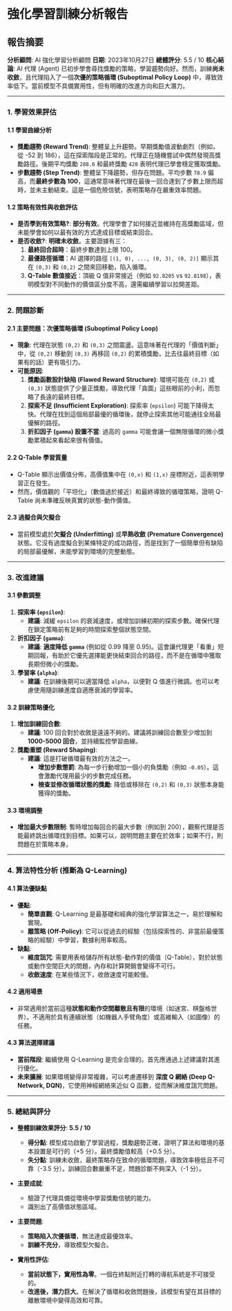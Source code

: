 # 強化學習訓練分析報告

## 報告摘要

**分析顧問**: AI 強化學習分析顧問
**日期**: 2023年10月27日
**總體評分**: 5.5 / 10
**核心結論**: AI 代理 (Agent) 已初步學會尋找獎勵的策略，學習趨勢向好。然而，訓練**尚未收斂**，且代理陷入了一個**次優的策略循環 (Suboptimal Policy Loop)** 中，導致效率低下。當前模型不具備實用性，但有明確的改進方向和巨大潛力。

---

### 1. 學習效果評估

#### 1.1 學習曲線分析
- **獎勵趨勢 (Reward Trend)**: 整體呈上升趨勢。早期獎勵值波動劇烈（例如，從 -52 到 186），這在探索階段是正常的。代理正在隨機嘗試中偶然發現高獎勵路徑。後期平均獎勵 `288.6` 和最終獎勵 `428` 表明代理已學會穩定獲取獎勵。
- **步數趨勢 (Step Trend)**: 整體呈下降趨勢，但存在問題。平均步數 `78.9` 偏高，而**最終步數為 100**，這通常意味著代理在最後一回合達到了步數上限而超時，並未主動結束。這是一個危險信號，表明策略存在嚴重效率問題。

#### 1.2 策略有效性與收斂評估
- **是否學到有效策略?**: **部分有效**。代理學會了如何接近並維持在高獎勵區域，但未能學會如何以最有效的方式達成目標或結束回合。
- **是否收斂?**: **明確未收斂**。主要證據有三：
    1.  **最終回合超時**：最終步數達到上限 100。
    2.  **最優路徑循環**：AI 選擇的路徑 `[(1, 0), ..., (0, 3), (0, 2)]` 顯示其在 `(0,3)` 和 `(0,2)` 之間來回移動，陷入循環。
    3.  **Q-Table 數值接近**：頂級 Q 值非常接近（例如 `92.8205` vs `92.8198`），表明模型對不同動作的價值區分度不高，還需繼續學習以拉開差距。

---

### 2. 問題診斷

#### 2.1 主要問題：次優策略循環 (Suboptimal Policy Loop)
- **現象**: 代理在狀態 `(0,2)` 和 `(0,3)` 之間震盪。這意味著在代理的「價值判斷」中，從 `(0,2)` 移動到 `(0,3)` 再移回 `(0,2)` 的累積獎勵，比去往最終目標（如果有的話）更有吸引力。
- **可能原因**:
    1.  **獎勵函數設計缺陷 (Flawed Reward Structure)**: 環境可能在 `(0,2)` 或 `(0,3)` 狀態提供了少量正獎勵，導致代理「貪圖」這些眼前的小利，而忽略了長遠的最終目標。
    2.  **探索不足 (Insufficient Exploration)**: 探索率 (`epsilon`) 可能下降得太快。代理在找到這個局部最優的循環後，就停止探索其他可能通往全局最優解的路徑。
    3.  **折扣因子 (`gamma`) 設置不當**: 過高的 `gamma` 可能會讓一個無限循環的微小獎勵累積起來看起來很有價值。

#### 2.2 Q-Table 學習質量
- Q-Table 顯示出價值分佈，高價值集中在 `(0,x)` 和 `(1,x)` 座標附近，這表明學習正在發生。
- 然而，價值觀的「平坦化」（數值過於接近）和最終導致的循環策略，證明 Q-Table 尚未準確反映真實的狀態-動作價值。

#### 2.3 過擬合與欠擬合
- 當前模型處於**欠擬合 (Underfitting)** 或**早熟收斂 (Premature Convergence)** 狀態。它沒有過度擬合到某條特定的成功路徑，而是找到了一個簡單但有缺陷的局部最優解，未能學習到環境的完整動態。

---

### 3. 改進建議

#### 3.1 參數調整
1.  **探索率 (`epsilon`)**:
    - **建議**: 減緩 `epsilon` 的衰減速度，或增加訓練初期的探索步數。確保代理在鎖定策略前有足夠的時間探索整個狀態空間。
2.  **折扣因子 (`gamma`)**:
    - **建議**: **適度降低 `gamma`** (例如從 0.99 降至 0.95)。這會讓代理更「看重」短期回報，有助於它優先選擇能更快結束回合的路徑，而不是在循環中獲取長期但微小的獎勵。
3.  **學習率 (`alpha`)**:
    - **建議**: 在訓練後期可以適當降低 `alpha`，以便對 Q 值進行微調。也可以考慮使用隨訓練進度自適應衰減的學習率。

#### 3.2 訓練策略優化
1.  **增加訓練回合數**:
    - **建議**: 100 回合對於收斂是遠遠不夠的。建議將訓練回合數至少增加到 **1000-5000 回合**，並持續監控學習曲線。
2.  **獎勵重塑 (Reward Shaping)**:
    - **建議**: 這是打破循環最有效的方法之一。
        - **增加步數懲罰**: 為每一步行動增加一個小的負獎勵（例如 `-0.05`）。這會激勵代理用最少的步數完成任務。
        - **檢查並修改循環狀態的獎勵**: 降低或移除在 `(0,2)` 和 `(0,3)` 狀態本身能獲得的獎勵。

#### 3.3 環境調整
- **增加最大步數限制**: 暫時增加每回合的最大步數（例如到 200），觀察代理是否能最終跳出循環找到目標。如果可以，說明問題主要在於效率；如果不行，則問題在於策略本身。

---

### 4. 算法特性分析 (推斷為 Q-Learning)

#### 4.1 算法優缺點
- **優點**:
    - **簡單直觀**: Q-Learning 是最基礎和經典的強化學習算法之一，易於理解和實現。
    - **離策略 (Off-Policy)**: 它可以從過去的經驗（包括探索性的、非當前最優策略的經驗）中學習，數據利用率較高。
- **缺點**:
    - **維度詛咒**: 需要用表格儲存所有狀態-動作對的價值（Q-Table），對於狀態或動作空間巨大的問題，內存和計算開銷會變得不可行。
    - **收斂速度**: 在某些情況下，收斂速度可能較慢。

#### 4.2 適用場景
- 非常適用於當前這種**狀態和動作空間離散且有限**的環境（如迷宮、棋盤格世界）。不適用於具有連續狀態（如機器人手臂角度）或高維輸入（如圖像）的任務。

#### 4.3 算法選擇建議
- **當前階段**: 繼續使用 Q-Learning 是完全合理的。首先應通過上述建議對其進行優化。
- **未來擴展**: 如果環境變得非常複雜，可以考慮遷移到 **深度 Q 網絡 (Deep Q-Network, DQN)**，它使用神經網絡來近似 Q 函數，從而解決維度詛咒問題。

---

### 5. 總結與評分

- **整體訓練效果評分**: **5.5 / 10**
    - **得分點**: 模型成功啟動了學習過程，獎勵趨勢正確，證明了算法和環境的基本設置是可行的（+5 分）。最終獎勵值較高（+0.5 分）。
    - **失分點**: 訓練未收斂，最終策略存在致命的循環問題，導致效率極低且不可靠（-3.5 分）。訓練回合數嚴重不足，問題診斷不夠深入（-1 分）。

- **主要成就**:
    - 驗證了代理具備從環境中學習獎勵信號的能力。
    - 識別出了高價值狀態區域。

- **主要問題**:
    - **策略陷入次優循環**，無法達成最優效率。
    - **訓練不充分**，導致模型欠擬合。

- **實用性評估**:
    - **當前狀態下，實用性為零**。一個在終點附近打轉的導航系統是不可接受的。
    - **改進後，潛力巨大**。在解決了循環和收斂問題後，該模型有望在其目標的離散環境中變得高效和可靠。